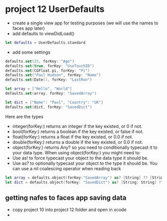 # project 12 UserDefaults
- create a single view app for testing purposes (we will use the names to faces app later)
- add defaults to viewDidLoad()
```swift
let defaults = UserDefaults.standard
```
- add some settings
```swift
defaults.set(25, forKey: "Age")
defaults.set(true, forKey: "UseTouchID")
defaults.set(CGFloat.pi, forKey: "Pi")
defaults.set("Paul Hudson", forKey: "Name")
defaults.set(Date(), forKey: "LastRun")

let array = ["Hello", "World"]
defaults.set(array, forKey: "SavedArray")

let dict = ["Name": "Paul", "Country": "UK"]
defaults.set(dict, forKey: "SavedDict")
```
Here are the types
- integer(forKey:) returns an integer if the key existed, or 0 if not.
- bool(forKey:) returns a boolean if the key existed, or false if not.
- float(forKey:) returns a float if the key existed, or 0.0 if not.
- double(forKey:) returns a double if the key existed, or 0.0 if not.
- object(forKey:) returns Any? so you need to conditionally typecast it to your data type.
When using  object(forKey:) you might need to:
- Use as! to force typecast your object to the data type it should be.
- Use as? to optionally typecast your object to the type it should be.
You can use a nil coalescing operator when reading back
```swift
let array = defaults.object(forKey:"SavedArray") as? [String] ?? [String]()
let dict = defaults.object(forKey: "SavedDict") as? [String: String] ?? [String: String]()
```
## getting nafes to faces app saving data
- copy project 10 into project 12 folder and open in xcode
- 


